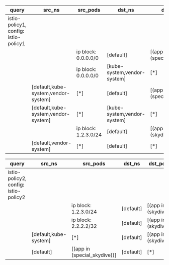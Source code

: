 |query|src_ns|src_pods|dst_ns|dst_pods|connection|
|---|---|---|---|---|---|
|istio-policy1, config: istio-policy1||||||
|||ip block: 0.0.0.0/0|[default]|[(app in (special_skydive))]|TCP 1-65536,|
|||ip block: 0.0.0.0/0|[kube-system,vendor-system]|[*]|TCP 1-65536,|
||[default,kube-system,vendor-system]|[*]|[default]|[(app in (special_skydive))]|TCP 1-65536,|
||[default,kube-system,vendor-system]|[*]|[kube-system,vendor-system]|[*]|TCP 1-65536,|
|||ip block: 1.2.3.0/24|[default]|[(app in (skydive))]|TCP 26257,|
||[default,vendor-system]|[*]|[default]|[*]|TCP 26257,|


|query|src_ns|src_pods|dst_ns|dst_pods|connection|
|---|---|---|---|---|---|
|istio-policy2, config: istio-policy2||||||
|||ip block: 1.2.3.0/24|[default]|[(app in (skydive))]|TCP 30,50,|
|||ip block: 2.2.2.2/32|[default]|[(app in (skydive))]|TCP 30,50,|
||[default,kube-system]|[*]|[default]|[(app in (skydive))]|TCP 30,50,|
||[default]|[(app in (special_skydive))]|[default]|[*]|TCP 30,50,|


